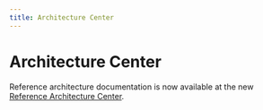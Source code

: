 ```yaml
---
title: Architecture Center
---
```


# Architecture Center

Reference architecture documentation is now available at the new [Reference Architecture Center](https://help.okta.com/okta_help.htm?type=oie&id=csh-arch-center).
